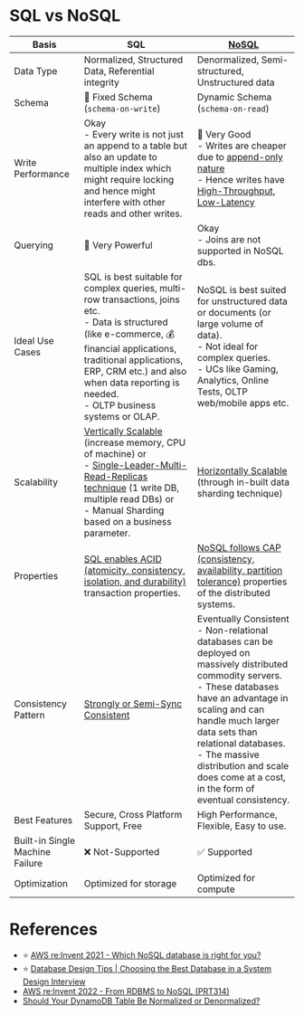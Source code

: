 # SQL vs NoSQL

| Basis                           | SQL                                                                                                                                                                                                                                                                                                      | [NoSQL](NoSQL-Databases)                                                                                                                                                                                                                                                                                                                 |
|---------------------------------|----------------------------------------------------------------------------------------------------------------------------------------------------------------------------------------------------------------------------------------------------------------------------------------------------------|------------------------------------------------------------------------------------------------------------------------------------------------------------------------------------------------------------------------------------------------------------------------------------------------------------------------------------------|
| Data Type                       | Normalized, Structured Data, Referential integrity                                                                                                                                                                                                                                                       | Denormalized, Semi-structured, Unstructured data                                                                                                                                                                                                                                                                                         |
| Schema                          | :hammer: Fixed Schema (`schema-on-write`)                                                                                                                                                                                                                                                                | Dynamic Schema (`schema-on-read`)                                                                                                                                                                                                                                                                                                        |
| Write Performance               | Okay<br/>- Every write is not just an append to a table but also an update to multiple index which might require locking and hence might interfere with other reads and other writes.                                                                                                                    | :muscle: Very Good<br/>- Writes are cheaper due to [append-only nature](DataStructuresDB/AppendOnlyProperty.md)<br/>- Hence writes have [High-Throughput, Low-Latency](../3_SystemGlossaries/Scalability/LatencyThroughput.md)                                                                                                               |
| Querying                        | :muscle: Very Powerful                                                                                                                                                                                                                                                                                   | Okay<br/>- Joins are not supported in NoSQL dbs.                                                                                                                                                                                                                                                                                         |
| Ideal Use Cases                 | SQL is best suitable for complex queries, multi-row transactions, joins etc. <br/>- Data is structured (like e-commerce, :moneybag: financial applications, traditional applications, ERP, CRM  etc.) and also when data reporting is needed.<br/>- OLTP business systems or OLAP.                       | NoSQL is best suited for unstructured data or documents (or large volume of data). <br/>- Not ideal for complex queries.<br/>- UCs like Gaming, Analytics, Online Tests, OLTP web/mobile apps etc.                                                                                                                                       |
| Scalability                     | [Vertically Scalable](Glossaries/ScalabilityDB.md) (increase memory, CPU of machine) or <br/>- [Single-Leader-Multi-Read-Replicas technique](Glossaries/Consistency&Replication/SingleLeaderReplication.md) (1 write DB, multiple read DBs) or <br/>- Manual Sharding based on a business parameter. | [Horizontally Scalable](Glossaries/ScalabilityDB.md) (through in-built data sharding technique)                                                                                                                                                                                                                                        |
| Properties                      | [SQL enables ACID (atomicity, consistency, isolation, and durability)](Glossaries/ACIDTransactions/Readme.md) transaction properties.                                                                                                                                                                  | [NoSQL follows CAP (consistency, availability, partition tolerance)](Glossaries/PACELCTheorem/CAPTheorem.md) properties of the distributed systems.                                                                                                                                                                                    |
| Consistency Pattern             | [Strongly or Semi-Sync Consistent](Glossaries/Consistency&Replication/Readme.md)                                                                                                                                                                                                                       | Eventually Consistent<br/>- Non-relational databases can be deployed on massively distributed commodity servers. <br/>- These databases have an advantage in scaling and can handle much larger data sets than relational databases. <br/>- The massive distribution and scale does come at a cost, in the form of eventual consistency. |
| Best Features                   | Secure, Cross Platform Support, Free                                                                                                                                                                                                                                                                     | High Performance, Flexible, Easy to use.                                                                                                                                                                                                                                                                                                 |
| Built-in Single Machine Failure | :x: Not-Supported                                                                                                                                                                                                                                                                                        | :white_check_mark: Supported                                                                                                                                                                                                                                                                                                             |
| Optimization                    | Optimized for storage                                                                                                                                                                                                                                                                                    | Optimized for compute                                                                                                                                                                                                                                                                                                                    |

# References
- :star: [AWS re:Invent 2021 - Which NoSQL database is right for you?](https://www.youtube.com/watch?v=ivBaro-8PhI)
- :star: [Database Design Tips | Choosing the Best Database in a System Design Interview](https://www.youtube.com/watch?v=cODCpXtPHbQ)
- [AWS re:Invent 2022 - From RDBMS to NoSQL (PRT314)](https://www.youtube.com/watch?v=eEENrNKxCdw)
- [Should Your DynamoDB Table Be Normalized or Denormalized?](https://aws.amazon.com/blogs/database/should-your-dynamodb-table-be-normalized-or-denormalized/)